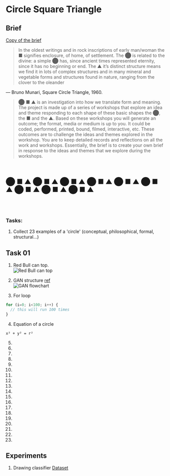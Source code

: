 # Circle Square Triangle

## Brief

[Copy of the brief](docs\IS_U7_21-22_CircleSquareTriangle.pdf)

> In the oldest writings and in rock inscriptions of early man/woman the &#9632; signifies
enclosure, of home, of settlement. The &#11044; is related to the divine: a simple &#11044; has,
since ancient times represented eternity, since it has no beginning or end. The &#9650;
it’s distinct structure means we find it in lots of complex structures and in many
mineral and vegetable forms and structures found in nature, ranging from the
clover to the oleander

— Bruno Munari, Square Circle Triangle, 1960.

>&#11044; &#9632; &#9650; is an investigation into how we translate form and meaning. The project
is made up of a series of workshops that explore an idea and theme responding
to each shape of these basic shapes the &#11044;, the &#9632; and the &#9650;. Based on these
workshops you will generate an outcome; the format, media or medium is up to
you. It could be coded, performed, printed, bound, filmed, interactive, etc. These
outcomes are to challenge the ideas and themes explored in the workshop.
You are to keep detailed records and reflections on all the work and workshops.
Essentially, the brief is to create your own brief in response to the ideas and
themes that we explore during the workshops.

<br>

## &#11044; &#9632; &#9650; &#11044; &#9632; &#9650; &#11044; &#9632; &#9650; &#11044; &#9632; &#9650; &#11044; &#9632; &#9650; &#11044; &#9632; &#9650; &#11044; &#9632; &#9650; &#11044; &#9632; &#9650; &#11044; &#9632; &#9650;
<br>
<br>

### Tasks:

1. Collect 23 examples of a 'circle' (conceptual, philosophical, formal, structural…)


## Task 01

1. Red Bull can top.<br>
![Red Bull can top](https://www.seekpng.com/png/detail/87-877714_red-bull-can-png-download-red-bull-can.png)

2. GAN structure [ref](https://machinelearningmastery.com/what-are-generative-adversarial-networks-gans/)<br>
![GAN flowchart](https://machinelearningmastery.com/wp-content/uploads/2019/04/Example-of-Supervised-Learning.png)

3. For loop
  ``` javascript
  for (i=0; i<100; i++) {
    // this will run 100 times
  }
  ```
4. Equation of a circle
  ```
  x² + y² = r²
  ```
5. 
6. 
7. 
8. 
9. 
10. 
11. 
12. 
13. 
14. 
15. 
16. 
17. 
18. 
19. 
20. 
21. 
22. 
23. 

## Experiments

1. Drawing classifier [Dataset](https://www.kaggle.com/cactus3/basicshapes)